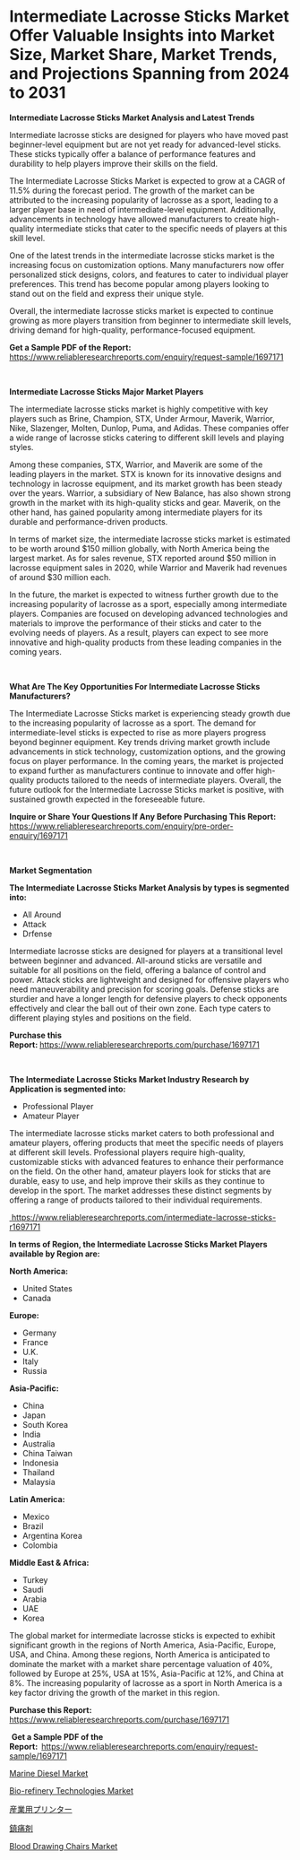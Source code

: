 <p><h1>Intermediate Lacrosse Sticks Market Offer Valuable Insights into Market Size, Market Share, Market Trends, and Projections Spanning from 2024 to 2031</h1></p><p><strong>Intermediate Lacrosse Sticks Market Analysis and Latest Trends</strong></p>
<p><p>Intermediate lacrosse sticks are designed for players who have moved past beginner-level equipment but are not yet ready for advanced-level sticks. These sticks typically offer a balance of performance features and durability to help players improve their skills on the field.</p><p>The Intermediate Lacrosse Sticks Market is expected to grow at a CAGR of 11.5% during the forecast period. The growth of the market can be attributed to the increasing popularity of lacrosse as a sport, leading to a larger player base in need of intermediate-level equipment. Additionally, advancements in technology have allowed manufacturers to create high-quality intermediate sticks that cater to the specific needs of players at this skill level.</p><p>One of the latest trends in the intermediate lacrosse sticks market is the increasing focus on customization options. Many manufacturers now offer personalized stick designs, colors, and features to cater to individual player preferences. This trend has become popular among players looking to stand out on the field and express their unique style.</p><p>Overall, the intermediate lacrosse sticks market is expected to continue growing as more players transition from beginner to intermediate skill levels, driving demand for high-quality, performance-focused equipment.</p></p>
<p><strong>Get a Sample PDF of the Report:&nbsp;</strong> <a href="https://www.reliableresearchreports.com/enquiry/request-sample/1697171">https://www.reliableresearchreports.com/enquiry/request-sample/1697171</a></p>
<p>&nbsp;</p>
<p><strong>Intermediate Lacrosse Sticks Major Market Players</strong></p>
<p><p>The intermediate lacrosse sticks market is highly competitive with key players such as Brine, Champion, STX, Under Armour, Maverik, Warrior, Nike, Slazenger, Molten, Dunlop, Puma, and Adidas. These companies offer a wide range of lacrosse sticks catering to different skill levels and playing styles.</p><p>Among these companies, STX, Warrior, and Maverik are some of the leading players in the market. STX is known for its innovative designs and technology in lacrosse equipment, and its market growth has been steady over the years. Warrior, a subsidiary of New Balance, has also shown strong growth in the market with its high-quality sticks and gear. Maverik, on the other hand, has gained popularity among intermediate players for its durable and performance-driven products.</p><p>In terms of market size, the intermediate lacrosse sticks market is estimated to be worth around $150 million globally, with North America being the largest market. As for sales revenue, STX reported around $50 million in lacrosse equipment sales in 2020, while Warrior and Maverik had revenues of around $30 million each.</p><p>In the future, the market is expected to witness further growth due to the increasing popularity of lacrosse as a sport, especially among intermediate players. Companies are focused on developing advanced technologies and materials to improve the performance of their sticks and cater to the evolving needs of players. As a result, players can expect to see more innovative and high-quality products from these leading companies in the coming years.</p></p>
<p>&nbsp;</p>
<p><strong>What Are The Key Opportunities For Intermediate Lacrosse Sticks Manufacturers?</strong></p>
<p><p>The Intermediate Lacrosse Sticks market is experiencing steady growth due to the increasing popularity of lacrosse as a sport. The demand for intermediate-level sticks is expected to rise as more players progress beyond beginner equipment. Key trends driving market growth include advancements in stick technology, customization options, and the growing focus on player performance. In the coming years, the market is projected to expand further as manufacturers continue to innovate and offer high-quality products tailored to the needs of intermediate players. Overall, the future outlook for the Intermediate Lacrosse Sticks market is positive, with sustained growth expected in the foreseeable future.</p></p>
<p><strong>Inquire or Share Your Questions If Any Before Purchasing This Report:</strong> <a href="https://www.reliableresearchreports.com/enquiry/pre-order-enquiry/1697171">https://www.reliableresearchreports.com/enquiry/pre-order-enquiry/1697171</a></p>
<p>&nbsp;</p>
<p><strong>Market Segmentation</strong></p>
<p><strong>The Intermediate Lacrosse Sticks Market Analysis by types is segmented into:</strong></p>
<p><ul><li>All Around</li><li>Attack</li><li>Drfense</li></ul></p>
<p><p>Intermediate lacrosse sticks are designed for players at a transitional level between beginner and advanced. All-around sticks are versatile and suitable for all positions on the field, offering a balance of control and power. Attack sticks are lightweight and designed for offensive players who need maneuverability and precision for scoring goals. Defense sticks are sturdier and have a longer length for defensive players to check opponents effectively and clear the ball out of their own zone. Each type caters to different playing styles and positions on the field.</p></p>
<p><strong>Purchase this Report:&nbsp;</strong><a href="https://www.reliableresearchreports.com/purchase/1697171">https://www.reliableresearchreports.com/purchase/1697171</a></p>
<p>&nbsp;</p>
<p><strong>The Intermediate Lacrosse Sticks Market Industry Research by Application is segmented into:</strong></p>
<p><ul><li>Professional Player</li><li>Amateur Player</li></ul></p>
<p><p>The intermediate lacrosse sticks market caters to both professional and amateur players, offering products that meet the specific needs of players at different skill levels. Professional players require high-quality, customizable sticks with advanced features to enhance their performance on the field. On the other hand, amateur players look for sticks that are durable, easy to use, and help improve their skills as they continue to develop in the sport. The market addresses these distinct segments by offering a range of products tailored to their individual requirements.</p></p>
<p><a href="https://www.reliableresearchreports.com/intermediate-lacrosse-sticks-r1697171">&nbsp;https://www.reliableresearchreports.com/intermediate-lacrosse-sticks-r1697171</a></p>
<p><strong>In terms of Region, the Intermediate Lacrosse Sticks Market Players available by Region are:</strong></p>
<p>
    <p> <strong> North America: </strong>
        <ul>
            <li>United States</li>
            <li>Canada</li>
        </ul>
        </p> 
    <p> <strong> Europe: </strong>
        <ul>
            <li>Germany</li>
            <li>France</li>
            <li>U.K.</li>
            <li>Italy</li>
            <li>Russia</li>
        </ul>
        </p> 
    <p> <strong> Asia-Pacific: </strong>
        <ul>
            <li>China</li>
            <li>Japan</li>
            <li>South Korea</li>
            <li>India</li>
            <li>Australia</li>
            <li>China Taiwan</li>
            <li>Indonesia</li>
            <li>Thailand</li>
            <li>Malaysia</li>
        </ul>
        </p> 
    <p> <strong> Latin America: </strong>
        <ul>
            <li>Mexico</li>
            <li>Brazil</li>
            <li>Argentina Korea</li>
            <li>Colombia</li>
        </ul>
        </p> 
    <p> <strong> Middle East & Africa: </strong>
        <ul>
            <li>Turkey</li>
            <li>Saudi</li>
            <li>Arabia</li>
            <li>UAE</li>
            <li>Korea</li>
        </ul>
    </p>
    </p>
<p><p>The global market for intermediate lacrosse sticks is expected to exhibit significant growth in the regions of North America, Asia-Pacific, Europe, USA, and China. Among these regions, North America is anticipated to dominate the market with a market share percentage valuation of 40%, followed by Europe at 25%, USA at 15%, Asia-Pacific at 12%, and China at 8%. The increasing popularity of lacrosse as a sport in North America is a key factor driving the growth of the market in this region.</p></p>
<p><strong>Purchase this Report: </strong><a href="https://www.reliableresearchreports.com/purchase/1697171">https://www.reliableresearchreports.com/purchase/1697171</a></p>
<p>&nbsp;<strong>Get a Sample PDF of the Report:&nbsp;&nbsp;</strong><a href="https://www.reliableresearchreports.com/enquiry/request-sample/1697171">https://www.reliableresearchreports.com/enquiry/request-sample/1697171</a></p>
<p><strong></strong></p>
<p><p><a href="https://github.com/kosella/Market-Research-Report-List-3/blob/main/marine-diesel-market.md">Marine Diesel Market</a></p><p><a href="https://github.com/nathandecarvalho/Market-Research-Report-List-3/blob/main/bio-refinery-technologies-market.md">Bio-refinery Technologies Market</a></p><p><a href="https://github.com/TatumKoelpin2017/Market-Research-Report-List-1/blob/main/538443765566.md">産業用プリンター</a></p><p><a href="https://github.com/GregorioOKeefe2023/Market-Research-Report-List-1/blob/main/330361265565.md">鎮痛剤</a></p><p><a href="https://www.linkedin.com/pulse/blood-drawing-chairs-market-size-trends-complete-industry-overview-tltzf">Blood Drawing Chairs Market</a></p></p>